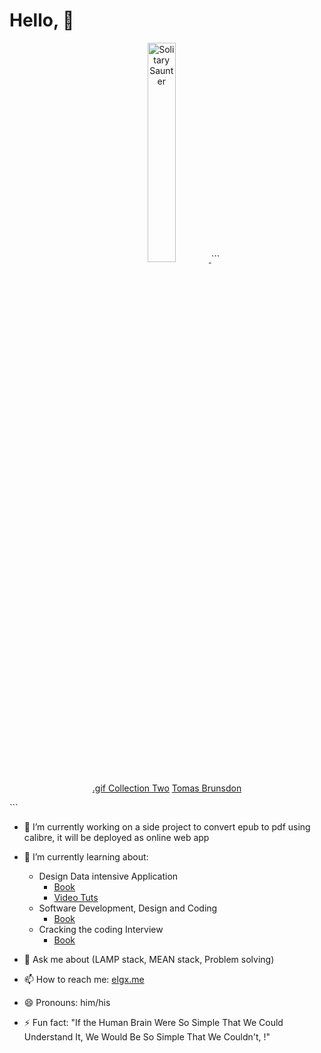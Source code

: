 # Hello, 👋
<p align="center">
<a target="_blank"  href="https://www.behance.net/gallery/55389655/gif-Collection-Two/modules/326567415">
    <img width="30%" style="margin: auto 0" src="https://mir-s3-cdn-cf.behance.net/project_modules/disp/5eeea355389655.59822ff824b72.gif"  alt="Solitary Saunter" class="e2e-ImageModuleContent-img ImageModuleContent-mainImage-IG1">
</a>
```
<p style="text-align: center;">
    <a href="https://www.behance.net/gallery/55389655/gif-Collection-Two">.gif Collection Two</a>
    <a href="https://www.behance.net/Brunsdon">Tomas Brunsdon</a>

</p>
```
</p>

- 🔭 I’m currently working on a side project to convert epub to pdf using calibre, it will be deployed as online web app
- 🌱 I’m currently learning about:
    - Design Data intensive Application
        - <a target="_blank" href='https://www.oreilly.com/library/view/designing-data-intensive-applications/9781491903063/'>Book</a>
        - <a target="_blank" href="https://www.youtube.com/playlist?list=PLTRDUPO2OmIljJwE9XMYE_XEgEIWZDCuQ">Video Tuts</a>
    - Software Development, Design and Coding 
      - <a target="_blank" href="https://link.springer.com/book/10.1007/978-1-4842-3153-1">Book</a>
    - Cracking the coding Interview 
      - <a target="_blank" href="https://www.amazon.com/Cracking-Coding-Interview-Programming-Questions/dp/0984782850">Book</a>

- 💬 Ask me about (LAMP stack, MEAN stack, Problem solving)
- 📫 How to reach me: <a target="_blank" href="https://elgx.me">elgx.me</a>
- 😄 Pronouns: him/his
- ⚡ Fun fact: "If the Human Brain Were So Simple That We Could Understand It, We Would Be So Simple That We Couldn't, !"
